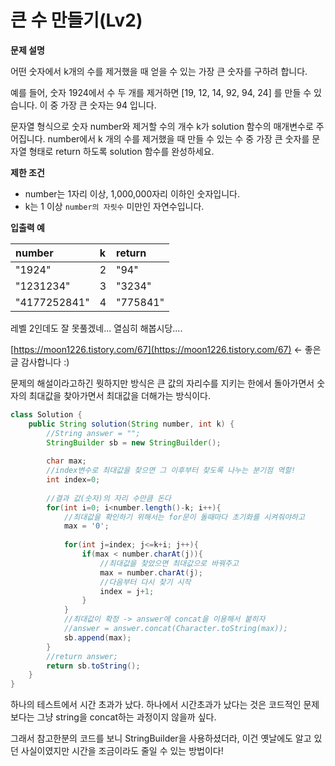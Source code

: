# 큰 수 만들기\(Lv2\)



**문제 설명**

어떤 숫자에서 k개의 수를 제거했을 때 얻을 수 있는 가장 큰 숫자를 구하려 합니다.

예를 들어, 숫자 1924에서 수 두 개를 제거하면 \[19, 12, 14, 92, 94, 24\] 를 만들 수 있습니다. 이 중 가장 큰 숫자는 94 입니다.

문자열 형식으로 숫자 number와 제거할 수의 개수 k가 solution 함수의 매개변수로 주어집니다. number에서 k 개의 수를 제거했을 때 만들 수 있는 수 중 가장 큰 숫자를 문자열 형태로 return 하도록 solution 함수를 완성하세요.

**제한 조건**

* number는 1자리 이상, 1,000,000자리 이하인 숫자입니다.
* k는 1 이상 `number의 자릿수` 미만인 자연수입니다.

**입출력 예**

| number | k | return |
| :--- | :--- | :--- |
| "1924" | 2 | "94" |
| "1231234" | 3 | "3234" |
| "4177252841" | 4 | "775841" |



레벨 2인데도 잘 못풀겠네... 열심히 해봅시당....

[https://moon1226.tistory.com/67](https://moon1226.tistory.com/67) &lt;- 좋은 글 감사합니다 :\)

문제의 해설이라고하긴 뭣하지만 방식은 큰 값의 자리수를 지키는 한에서 돌아가면서 숫자의 최대값을 찾아가면서 최대값을 더해가는 방식이다.

```java
class Solution {
    public String solution(String number, int k) {
        //String answer = "";
        StringBuilder sb = new StringBuilder();
        
        char max;
        //index변수로 최대값을 찾으면 그 이후부터 찾도록 나누는 분기점 역할!
        int index=0;
        
        //결과 값(숫자)의 자리 수만큼 돈다
        for(int i=0; i<number.length()-k; i++){
            //최대값을 확인하기 위해서는 for문이 돌때마다 초기화를 시켜줘야하고
            max = '0';
            
            for(int j=index; j<=k+i; j++){
                if(max < number.charAt(j)){
                    //최대값을 찾았으면 최대값으로 바꿔주고 
                    max = number.charAt(j);
                    //다음부터 다시 찾기 시작
                    index = j+1;
                }
            }
            //최대값이 확정 -> answer에 concat을 이용해서 붙히자
            //answer = answer.concat(Character.toString(max));
            sb.append(max);
        }
        //return answer;
        return sb.toString();
    }
}
```

하나의 테스트에서 시간 초과가 났다. 하나에서 시간초과가 났다는 것은 코드적인 문제보다는 그냥 string을 concat하는 과정이지 않을까 싶다.

그래서 참고한분의 코드를 보니 StringBuilder을 사용하셨더라, 이건 옛날에도 알고 있던 사실이였지만 시간을 조금이라도 줄일 수 있는 방법이다!

